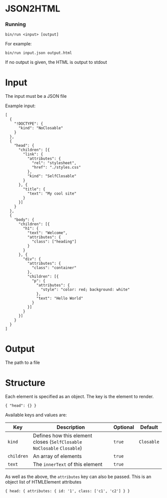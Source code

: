 JSON2HTML
===

### Running
`bin/run <input> [output]`

For example:

`bin/run input.json output.html`

If no output is given, the HTML is output to stdout

# Input
The input must be a JSON file

Example input:
```
[
  {
    "!DOCTYPE": {
      "kind": "NoClosable"
    }
  },
  {
    "head": {
      "children": [{
        "link": {
          "attributes": {
            "rel": "stylesheet",
            "href": "./styles.css"
          },
          "kind": "SelfClosable"
        }
      }, {
        "title": {
          "text": "My cool site"
        }
      }]
    }
  },
  {
    "body": {
      "children": [{
        "h1": {
          "text": "Welcome",
          "attributes": {
            "class": ["heading"]
          }
        }
      }, {
        "div": {
          "attributes": {
            "class": "container"
          },
          "children": [{
            "p": {
              "attributes": {
                "style": "color: red; background: white"
              },
              "text": "Hello World"
            }
          }]
        }
      }]
    }
  }
]
```

# Output
The path to a file

# Structure

Each element is specified as an object. The key is the element to render.

`{ "head": {} }`

Available keys and values are:

Key | Description | Optional | Default
----|-------------|----------|---------
`kind` | Defines how this element closes (`SelfClosable` `NoClosable` `Closable`) | `true` | `Closable`
`children` | An array of elements | `true` | 
`text` | The `innerText` of this element | `true` |

As well as the above, the `attributes` key can also be passed. This is an object list of HTMLElement attributes

`{ head: { attributes: { id: '1', class: ['c1', 'c2'] } }`
